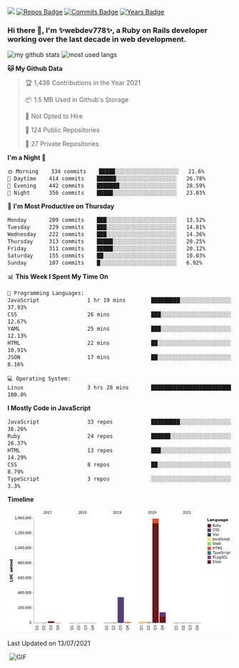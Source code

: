 ![](https://visitor-badge.glitch.me/badge?page_id=webdev778.webdev778)
[![Repos Badge](https://badges.pufler.dev/repos/webdev778)](https://badges.pufler.dev)
[![Commits Badge](https://badges.pufler.dev/commits/monthly/webdev778)](https://badges.pufler.dev)
[![Years Badge](https://badges.pufler.dev/years/webdev778)](https://badges.pufler.dev)
### Hi there 👋, I'm ✨webdev778✨, a Ruby on Rails developer working over the last decade in web development.


![my github stats](https://github-readme-stats.vercel.app/api?username=webdev778&show_icons=true&theme=tokyonight&line_height=27)
![most used langs](https://github-readme-stats.vercel.app/api/top-langs/?username=webdev778&hide=css,html&theme=tokyonight)

<!--START_SECTION:waka-->
**🐱 My Github Data** 

> 🏆 1,438 Contributions in the Year 2021
 > 
> 📦 1.5 MB Used in Github's Storage 
 > 
> 🚫 Not Opted to Hire
 > 
> 📜 124 Public Repositories 
 > 
> 🔑 27 Private Repositories  
 > 
**I'm a Night 🦉** 

```text
🌞 Morning    334 commits    █████░░░░░░░░░░░░░░░░░░░░   21.6% 
🌆 Daytime    414 commits    ██████░░░░░░░░░░░░░░░░░░░   26.78% 
🌃 Evening    442 commits    ███████░░░░░░░░░░░░░░░░░░   28.59% 
🌙 Night      356 commits    █████░░░░░░░░░░░░░░░░░░░░   23.03%

```
📅 **I'm Most Productive on Thursday** 

```text
Monday       209 commits    ███░░░░░░░░░░░░░░░░░░░░░░   13.52% 
Tuesday      229 commits    ███░░░░░░░░░░░░░░░░░░░░░░   14.81% 
Wednesday    222 commits    ███░░░░░░░░░░░░░░░░░░░░░░   14.36% 
Thursday     313 commits    █████░░░░░░░░░░░░░░░░░░░░   20.25% 
Friday       311 commits    █████░░░░░░░░░░░░░░░░░░░░   20.12% 
Saturday     155 commits    ██░░░░░░░░░░░░░░░░░░░░░░░   10.03% 
Sunday       107 commits    █░░░░░░░░░░░░░░░░░░░░░░░░   6.92%

```


📊 **This Week I Spent My Time On** 

```text
💬 Programming Languages: 
JavaScript               1 hr 19 mins        █████████░░░░░░░░░░░░░░░░   37.93% 
CSS                      26 mins             ███░░░░░░░░░░░░░░░░░░░░░░   12.67% 
YAML                     25 mins             ███░░░░░░░░░░░░░░░░░░░░░░   12.13% 
HTML                     22 mins             ██░░░░░░░░░░░░░░░░░░░░░░░   10.91% 
JSON                     17 mins             ██░░░░░░░░░░░░░░░░░░░░░░░   8.16%

💻 Operating System: 
Linux                    3 hrs 28 mins       █████████████████████████   100.0%

```

**I Mostly Code in JavaScript** 

```text
JavaScript               33 repos            █████████░░░░░░░░░░░░░░░░   36.26% 
Ruby                     24 repos            ██████░░░░░░░░░░░░░░░░░░░   26.37% 
HTML                     13 repos            ███░░░░░░░░░░░░░░░░░░░░░░   14.29% 
CSS                      8 repos             ██░░░░░░░░░░░░░░░░░░░░░░░   8.79% 
TypeScript               3 repos             ░░░░░░░░░░░░░░░░░░░░░░░░░   3.3%

```


**Timeline**

![Chart not found](https://raw.githubusercontent.com/webdev778/webdev778/master/charts/bar_graph.png) 


 Last Updated on 13/07/2021
<!--END_SECTION:waka-->

<img align="right" alt="GIF" src="https://github.com/webdev778/webdev778/blob/main/code.gif?raw=true" width="500" height="320" />

<!--
**webdev778/webdev778** is a ✨ _special_ ✨ repository because its `README.md` (this file) appears on your GitHub profile.

Here are some ideas to get you started:

- 🔭 I’m currently working on ...
- 🌱 I’m currently learning ...
- 👯 I’m looking to collaborate on ...
- 🤔 I’m looking for help with ...
- 💬 Ask me about ...
- 📫 How to reach me: ...
- 😄 Pronouns: ...
- ⚡ Fun fact: ...
-->
